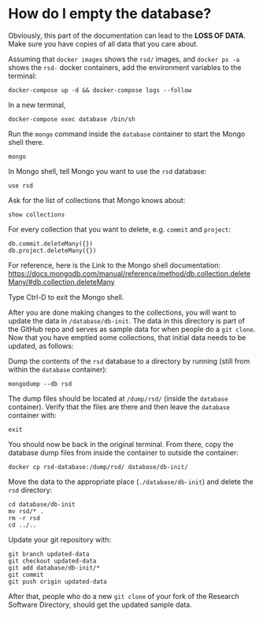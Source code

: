 # How do I empty the database?

Obviously, this part of the documentation can lead to the **LOSS OF DATA**. Make
sure you have copies of all data that you care about.

Assuming that ``docker images`` shows the ``rsd/`` images, and ``docker ps -a``
shows the ``rsd-`` docker containers, add the environment variables to the
terminal:

```
docker-compose up -d && docker-compose logs --follow
```

In a new terminal,

```
docker-compose exec database /bin/sh
```

Run the ``mongo`` command inside the ``database`` container to start the Mongo
shell there.

```
mongo
```

In Mongo shell, tell Mongo you want to use the ``rsd`` database:

```
use rsd
```

Ask for the list of collections that Mongo knows about:

```
show collections
```

For every collection that you want to delete, e.g. ``commit`` and ``project``:

```
db.commit.deleteMany({})
db.project.deleteMany({})
```

For reference, here is the Link to the Mongo shell documentation:
https://docs.mongodb.com/manual/reference/method/db.collection.deleteMany/#db.collection.deleteMany

Type Ctrl-D to exit the Mongo shell.

After you are done making changes to the collections, you will want to update
the data in ``/database/db-init``. The data in this directory is part of the
GitHub repo and serves as sample data for when people do a ``git clone``. Now
that you have emptied some collections, that initial data needs to be updated,
as follows:

Dump the contents of the ``rsd`` database to a directory by running (still from
within the ``database`` container):

```
mongodump --db rsd
```

The dump files should be located at ``/dump/rsd/`` (inside the ``database``
container). Verify that the files are there and then leave the ``database``
container with:

```
exit
```

You should now be back in the original terminal. From there, copy the database dump files from inside the
container to outside the container:

```
docker cp rsd-database:/dump/rsd/ database/db-init/
```

Move the data to the appropriate place (``./database/db-init``) and delete the ``rsd`` directory:

```
cd database/db-init
mv rsd/* .
rm -r rsd
cd ../..
```

Update your git repository with:

```
git branch updated-data
git checkout updated-data
git add database/db-init/*
git commit
git push origin updated-data
```

After that, people who do a new ``git clone`` of your fork of the Research Software
Directory, should get the updated sample data.
